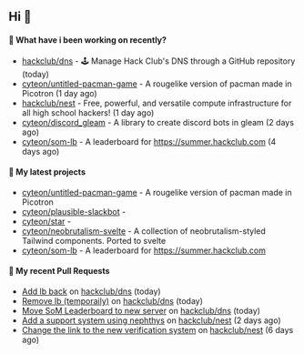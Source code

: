 ## Hi 👋

#### 👀 What have i been working on recently?

- [hackclub/dns](https://github.com/hackclub/dns) - 🕹 Manage Hack Club's DNS through a GitHub repository (today)
- [cyteon/untitled-pacman-game](https://github.com/cyteon/untitled-pacman-game) - A rougelike version of pacman made in Picotron (1 day ago)
- [hackclub/nest](https://github.com/hackclub/nest) - Free, powerful, and versatile compute infrastructure for all high school hackers! (1 day ago)
- [cyteon/discord_gleam](https://github.com/cyteon/discord_gleam) - A library to create discord bots in gleam (2 days ago)
- [cyteon/som-lb](https://github.com/cyteon/som-lb) - A leaderboard for https://summer.hackclub.com (4 days ago)

#### 🌱 My latest projects

- [cyteon/untitled-pacman-game](https://github.com/cyteon/untitled-pacman-game) - A rougelike version of pacman made in Picotron
- [cyteon/plausible-slackbot](https://github.com/cyteon/plausible-slackbot) - 
- [cyteon/star](https://github.com/cyteon/star) - 
- [cyteon/neobrutalism-svelte](https://github.com/cyteon/neobrutalism-svelte) - A collection of neobrutalism-styled Tailwind components. Ported to svelte
- [cyteon/som-lb](https://github.com/cyteon/som-lb) - A leaderboard for https://summer.hackclub.com

#### 🔨 My recent Pull Requests

- [Add lb back](https://github.com/hackclub/dns/pull/1910) on [hackclub/dns](https://github.com/hackclub/dns) (today)
- [Remove lb (temporaily)](https://github.com/hackclub/dns/pull/1909) on [hackclub/dns](https://github.com/hackclub/dns) (today)
- [Move SoM Leaderboard to new server](https://github.com/hackclub/dns/pull/1908) on [hackclub/dns](https://github.com/hackclub/dns) (today)
- [Add a support system using nephthys](https://github.com/hackclub/nest/pull/130) on [hackclub/nest](https://github.com/hackclub/nest) (2 days ago)
- [Change the link to the new verification system](https://github.com/hackclub/nest/pull/129) on [hackclub/nest](https://github.com/hackclub/nest) (6 days ago)

